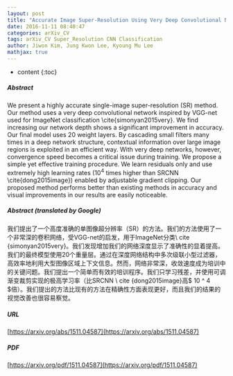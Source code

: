 ```yaml
---
layout: post
title: "Accurate Image Super-Resolution Using Very Deep Convolutional Networks"
date: 2016-11-11 08:40:47
categories: arXiv_CV
tags: arXiv_CV Super_Resolution CNN Classification
author: Jiwon Kim, Jung Kwon Lee, Kyoung Mu Lee
mathjax: true
---
```


* content
{:toc}

##### Abstract
We present a highly accurate single-image super-resolution (SR) method. Our method uses a very deep convolutional network inspired by VGG-net used for ImageNet classification \cite{simonyan2015very}. We find increasing our network depth shows a significant improvement in accuracy. Our final model uses 20 weight layers. By cascading small filters many times in a deep network structure, contextual information over large image regions is exploited in an efficient way. With very deep networks, however, convergence speed becomes a critical issue during training. We propose a simple yet effective training procedure. We learn residuals only and use extremely high learning rates ($10^4$ times higher than SRCNN \cite{dong2015image}) enabled by adjustable gradient clipping. Our proposed method performs better than existing methods in accuracy and visual improvements in our results are easily noticeable.

##### Abstract (translated by Google)
我们提出了一个高度准确的单图像超分辨率（SR）的方法。我们的方法使用了一个非常深的卷积网络，受VGG-net的启发，用于ImageNet分类\ cite {simonyan2015very}。我们发现增加我们的网络深度显示了准确性的显着提高。我们的最终模型使用20个重量层。通过在深度网络结构中多次级联小型过滤器，高效率地利用大型图像区域上下文信息。然而，网络非常深，收敛速度成为培训中的关键问题。我们提出一个简单而有效的培训程序。我们只学习残差，并使用可调渐变裁剪实现的极高学习率（比SRCNN \ cite {dong2015image}高$ 10 ^ 4 $倍）。我们提出的方法比现有的方法在精确性方面表现更好，而且我们的结果的视觉改善也很容易察觉。

##### URL
[https://arxiv.org/abs/1511.04587](https://arxiv.org/abs/1511.04587)

##### PDF
[https://arxiv.org/pdf/1511.04587](https://arxiv.org/pdf/1511.04587)

